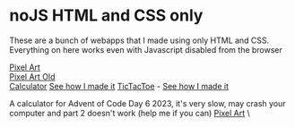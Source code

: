 # noJS HTML and CSS only

These are a bunch of webapps that I made using only HTML and CSS. Everything on here works even with Javascript disabled from the browser

[Pixel Art](https://quarknerd.github.io/noJS/pixelArt) \
[Pixel Art Old](https://quarknerd.github.io/noJS/pixelArtOld) \
[Calculator](https://quarknerd.github.io/noJS/calc) [See how I made it](https://blog.scottlogic.com/2022/01/20/noJS-making-a-calculator-in-pure-css-html.html)
[TicTacToe](https://quarknerd.github.io/noJS/tictactoe) - [See how I made it]()

A calculator for Advent of Code Day 6 2023, it's very slow, may crash your computer and part 2 doesn't work (help me if you can)
[Pixel Art](https://quarknerd.github.io/noJS/AOC-2023-Day6.html) \
